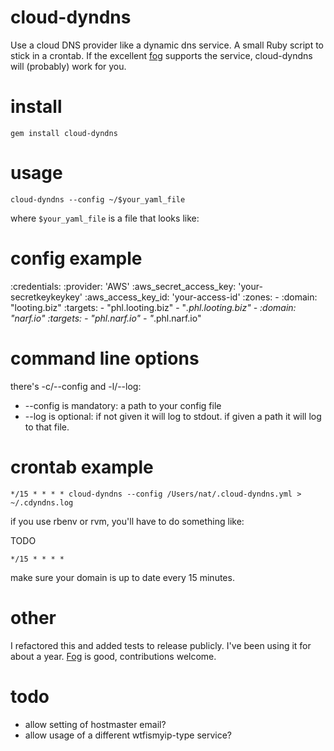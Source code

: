 # cloud-dyndns

Use a cloud DNS provider like a dynamic dns service.  A small Ruby script to
stick in a crontab.  If the excellent [fog](http://fog.io/) supports the
service, cloud-dyndns will (probably) work for you.

# install

```
gem install cloud-dyndns
```

# usage

```
cloud-dyndns --config ~/$your_yaml_file
```

where `$your_yaml_file` is a file that looks like:

# config example

  :credentials:
    :provider: 'AWS'
    :aws_secret_access_key: 'your-secretkeykeykey'
    :aws_access_key_id: 'your-access-id'
  :zones:
    - :domain: "looting.biz"
      :targets:
        - "phl.looting.biz"
        - "*.phl.looting.biz"
    - :domain: "narf.io"
      :targets:
        - "phl.narf.io"
        - "*.phl.narf.io"

# command line options

there's -c/--config and -l/--log:

* --config is mandatory:  a path to your config file
* --log is optional:  if not given it will log to stdout.  if given a path it
  will log to that file.

# crontab example

```
*/15 * * * * cloud-dyndns --config /Users/nat/.cloud-dyndns.yml > ~/.cdyndns.log
```

if you use rbenv or rvm, you'll have to do something like:

TODO

```
*/15 * * * * 
```

make sure your domain is up to date every 15 minutes.

# other

I refactored this and added tests to release publicly.
I've been using it for about a year.  [Fog](http://fog.io/) is good,
contributions welcome.

# todo

* allow setting of hostmaster email?
* allow usage of a different wtfismyip-type service?
